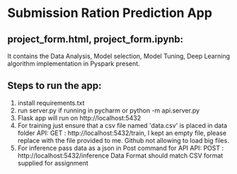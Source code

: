 # Submission Ration Prediction App

## project_form.html, project_form.ipynb:
It contains the Data Analysis, Model selection, Model Tuning, Deep Learning algorithm implementation in Pyspark present.


## Steps to run the app:
1. install requirements.txt
2. run server.py if running in pycharm
      or
   python -m api.server.py
3. Flask app will run on http://localhost:5432
4. For training just ensure that a csv file named 'data.csv' is placed in data folder
   API: GET : http://localhost:5432/train, I kept an empty file, please replace with the file provided to me. Github not allowing to load big files.
5. For inference pass data as a json in Post command for API
   API: POST : http://localhost:5432/inference
   Data Format should match CSV format supplied for assignment

